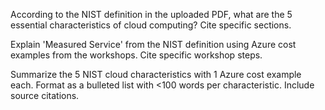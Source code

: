 According to the NIST definition in the uploaded PDF, what are the 5 essential characteristics of cloud computing? Cite specific sections.

Explain 'Measured Service' from the NIST definition using Azure cost examples from the workshops. Cite specific workshop steps.

Summarize the 5 NIST cloud characteristics with 1 Azure cost example each. Format as a bulleted list with <100 words per characteristic. Include source citations.